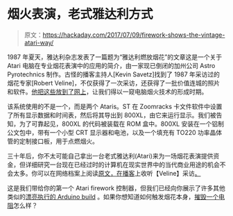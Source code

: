# 烟火表演，老式雅达利方式

> 原文：<https://hackaday.com/2017/07/09/firework-shows-the-vintage-atari-way/>

1987 年夏天，雅达利杂志发表了一篇题为“雅达利燃放烟花”的文章这是一个关于 Atari 电脑在专业烟花表演中的应用的简介，由一家现已倒闭的加州公司 Astro Pyrotechnics 制作。古怪的播客主持人[Kevin Savetz]找到了 1987 年采访过的烟花专家[Robert Veline]，不仅获得了一次采访，还获得了一批价值连城的照片和软件。[他把这些放到了网上](http://atariage.com/forums/topic/267234-atari-sets-off-fireworks-pictures-source-code/)，让我们得以一窥电脑烟火技术的形成时期。

该系统使用的不是一个，而是两个 Ataris。ST 在 Zoomracks 卡文件软件中设置了所有显示数据和时间表，然后将其导出到 800XL，由它来运行显示。我们被告知，为了可靠起见，800XL 的代码被装载在 ROM 盒中。800XL 安装在一个铝制公文包中，带有一个小型 CRT 显示器和电池，以及一个填充有 TO220 功率晶体管的定制接口板，用于点燃烟火。

三十年后，你不太可能自己拿出一台老式雅达利(Atari)来为一场烟花表演提供资金，但详细研究一台现在已经过时的计算机在现实世界中的当代商业用途的机会不会太多。你可以在网络档案上阅读[原文，在播客](https://archive.org/details/RobertVelineAtari)上收听【Veline】采访[。](http://ataripodcast.libsyn.com/antic-interview-291-robert-veline-astro-pyrotechnics)

这是我们带给你的第一个 Atari firework 控制器，但我们已经向你展示了许多其他类似的[漂亮执行的 Arduino build](http://hackaday.com/2015/08/17/beautiful-arduino-fireworks-controller/) 。如果你想知道如何触发烟花本身，[摧毁一个电阻](http://hackaday.com/2012/07/04/a-resistors-fiery-death-used-to-launch-fireworks/)怎么样？